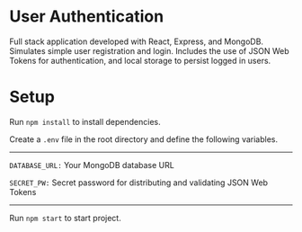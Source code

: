 <h1>User Authentication</h1>

Full stack application developed with React, Express, and MongoDB. Simulates simple user registration and login. Includes the use of JSON Web Tokens for authentication, and local storage to persist logged in users.

<h1>Setup</h1>

Run `npm install` to install dependencies.

Create a `.env` file in the root directory and define the following variables.

<hr>

`DATABASE_URL:` Your MongoDB database URL

`SECRET_PW:` Secret password for distributing and validating JSON Web Tokens

<hr>

Run `npm start` to start project.
